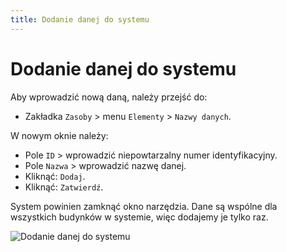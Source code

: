 ```yaml
---
title: Dodanie danej do systemu
---
```

# Dodanie danej do systemu

Aby wprowadzić nową daną, należy przejść do:

- Zakładka `Zasoby` > menu `Elementy` > `Nazwy danych`.

W nowym oknie należy:

- Pole `ID` > wprowadzić niepowtarzalny numer identyfikacyjny.
- Pole `Nazwa` > wprowadzić nazwę danej.
- Kliknąć: `Dodaj`.
- Kliknąć: `Zatwierdź`.

System powinien zamknąć okno narzędzia. Dane są wspólne dla wszystkich budynków w systemie, więc dodajemy je tylko raz.

![Dodanie danej do systemu](dodanienowejdanej.gif)